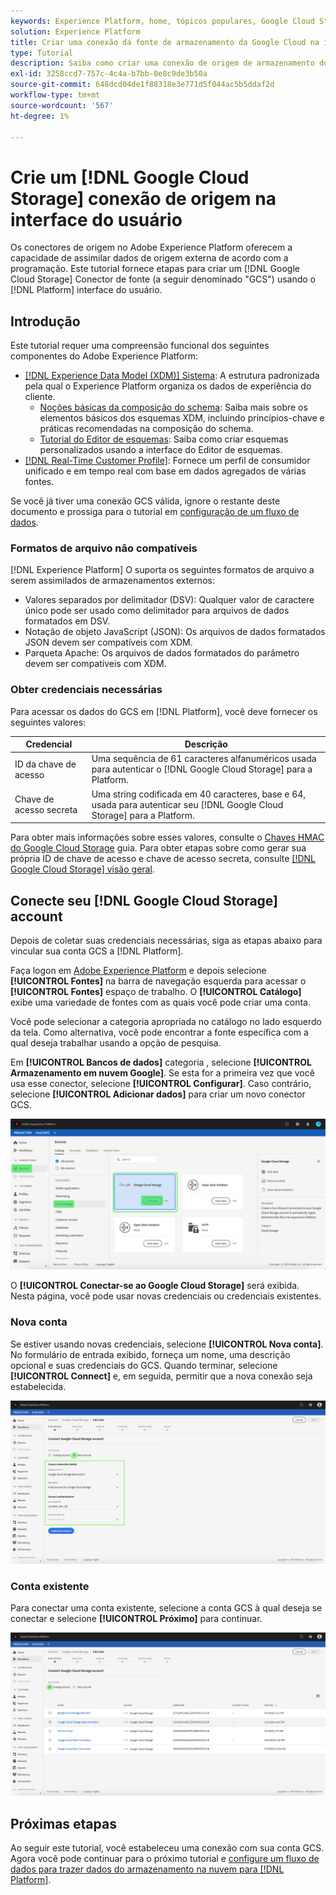 ```yaml
---
keywords: Experience Platform, home, tópicos populares, Google Cloud Storage, armazenamento em nuvem do google, GCS, gcs
solution: Experience Platform
title: Criar uma conexão da fonte de armazenamento da Google Cloud na interface do usuário
type: Tutorial
description: Saiba como criar uma conexão de origem de armazenamento do Google Cloud usando a interface do usuário do Adobe Experience Platform.
exl-id: 3258ccd7-757c-4c4a-b7bb-0e8c9de3b50a
source-git-commit: 648dcd04de1f88318e3e771d5f044ac5b5ddaf2d
workflow-type: tm+mt
source-wordcount: '567'
ht-degree: 1%

---
```


# Crie um [!DNL Google Cloud Storage] conexão de origem na interface do usuário

Os conectores de origem no Adobe Experience Platform oferecem a capacidade de assimilar dados de origem externa de acordo com a programação. Este tutorial fornece etapas para criar um [!DNL Google Cloud Storage] Conector de fonte (a seguir denominado &quot;GCS&quot;) usando o [!DNL Platform] interface do usuário.

## Introdução

Este tutorial requer uma compreensão funcional dos seguintes componentes do Adobe Experience Platform:

* [[!DNL Experience Data Model (XDM)] Sistema](../../../../../xdm/home.md): A estrutura padronizada pela qual o Experience Platform organiza os dados de experiência do cliente.
   * [Noções básicas da composição do schema](../../../../../xdm/schema/composition.md): Saiba mais sobre os elementos básicos dos esquemas XDM, incluindo princípios-chave e práticas recomendadas na composição do schema.
   * [Tutorial do Editor de esquemas](../../../../../xdm/tutorials/create-schema-ui.md): Saiba como criar esquemas personalizados usando a interface do Editor de esquemas.
* [[!DNL Real-Time Customer Profile]](../../../../../profile/home.md): Fornece um perfil de consumidor unificado e em tempo real com base em dados agregados de várias fontes.

Se você já tiver uma conexão GCS válida, ignore o restante deste documento e prossiga para o tutorial em [configuração de um fluxo de dados](../../dataflow/batch/cloud-storage.md).

### Formatos de arquivo não compatíveis

[!DNL Experience Platform] O suporta os seguintes formatos de arquivo a serem assimilados de armazenamentos externos:

* Valores separados por delimitador (DSV): Qualquer valor de caractere único pode ser usado como delimitador para arquivos de dados formatados em DSV.
* Notação de objeto JavaScript (JSON): Os arquivos de dados formatados JSON devem ser compatíveis com XDM.
* Parqueta Apache: Os arquivos de dados formatados do parâmetro devem ser compatíveis com XDM.

### Obter credenciais necessárias

Para acessar os dados do GCS em [!DNL Platform], você deve fornecer os seguintes valores:

| Credencial | Descrição |
| ---------- | ----------- |
| ID da chave de acesso | Uma sequência de 61 caracteres alfanuméricos usada para autenticar o [!DNL Google Cloud Storage] para a Platform. |
| Chave de acesso secreta | Uma string codificada em 40 caracteres, base e 64, usada para autenticar seu [!DNL Google Cloud Storage] para a Platform. |

Para obter mais informações sobre esses valores, consulte o [Chaves HMAC do Google Cloud Storage](https://cloud.google.com/storage/docs/authentication/hmackeys#overview) guia. Para obter etapas sobre como gerar sua própria ID de chave de acesso e chave de acesso secreta, consulte [[!DNL Google Cloud Storage] visão geral](../../../../connectors/cloud-storage/google-cloud-storage.md).

## Conecte seu [!DNL Google Cloud Storage] account

Depois de coletar suas credenciais necessárias, siga as etapas abaixo para vincular sua conta GCS a [!DNL Platform].

Faça logon em [Adobe Experience Platform](https://platform.adobe.com) e depois selecione **[!UICONTROL Fontes]** na barra de navegação esquerda para acessar o **[!UICONTROL Fontes]** espaço de trabalho. O **[!UICONTROL Catálogo]** exibe uma variedade de fontes com as quais você pode criar uma conta.

Você pode selecionar a categoria apropriada no catálogo no lado esquerdo da tela. Como alternativa, você pode encontrar a fonte específica com a qual deseja trabalhar usando a opção de pesquisa.

Em **[!UICONTROL Bancos de dados]** categoria , selecione **[!UICONTROL Armazenamento em nuvem Google]**. Se esta for a primeira vez que você usa esse conector, selecione **[!UICONTROL Configurar]**. Caso contrário, selecione **[!UICONTROL Adicionar dados]** para criar um novo conector GCS.

![catálogo](../../../../images/tutorials/create/google-cloud-storage/catalog.png)

O **[!UICONTROL Conectar-se ao Google Cloud Storage]** será exibida. Nesta página, você pode usar novas credenciais ou credenciais existentes.

### Nova conta

Se estiver usando novas credenciais, selecione **[!UICONTROL Nova conta]**. No formulário de entrada exibido, forneça um nome, uma descrição opcional e suas credenciais do GCS. Quando terminar, selecione **[!UICONTROL Connect]** e, em seguida, permitir que a nova conexão seja estabelecida.

![connect](../../../../images/tutorials/create/google-cloud-storage/connect.png)

### Conta existente

Para conectar uma conta existente, selecione a conta GCS à qual deseja se conectar e selecione **[!UICONTROL Próximo]** para continuar.

![existente](../../../../images/tutorials/create/google-cloud-storage/existing.png)

## Próximas etapas

Ao seguir este tutorial, você estabeleceu uma conexão com sua conta GCS. Agora você pode continuar para o próximo tutorial e [configure um fluxo de dados para trazer dados do armazenamento na nuvem para [!DNL Platform]](../../dataflow/batch/cloud-storage.md).
